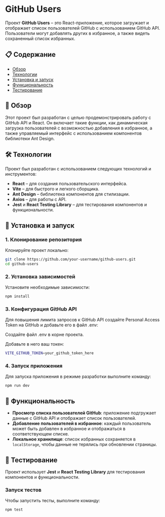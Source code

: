 # GitHub Users

Проект **GitHub Users** – это React-приложение, которое загружает и отображает список пользователей GitHub с использованием GitHub API. Пользователи могут добавлять других в избранное, а также видеть сохраненный список избранных.

## 📋 Содержание

- [Обзор](#обзор)
- [Технологии](#технологии)
- [Установка и запуск](#установка-и-запуск)
- [Функциональность](#функциональность)
- [Тестирование](#тестирование)


## 📖 Обзор

Этот проект был разработан с целью продемонстрировать работу с GitHub API и React. Он включает такие функции, как динамическая загрузка пользователей с возможностью добавления в избранное, а также управляемый интерфейс с использованием компонентов библиотеки Ant Design.

## 🛠️ Технологии

Проект был разработан с использованием следующих технологий и инструментов:

- **React** – для создания пользовательского интерфейса.
- **Vite** – для быстрого и легкого сборщика.
- **Ant Design** – библиотека компонентов для стилизации.
- **Axios** – для работы с API.
- **Jest** и **React Testing Library** – для тестирования компонентов и функциональности.

## 🚀 Установка и запуск

### 1. Клонирование репозитория

Клонируйте проект локально:

```bash
git clone https://github.com/your-username/github-users.git
cd github-users
``` 
### 2. Установка зависимостей

Установите необходимые зависимости:

```bash
npm install
```

### 3. Конфигурация GitHub API

Для повышения лимита запросов к GitHub API создайте Personal Access Token на GitHub и добавьте его в файл .env:

Создайте файл .env в корне проекта.

Добавьте в него ваш токен:

```bash
VITE_GITHUB_TOKEN=your_github_token_here
``` 

### 4. Запуск приложения

Для запуска приложения в режиме разработки выполните команду:

```bash
npm run dev
``` 

## 📝 Функциональность

- **Просмотр списка пользователей GitHub**: приложение подгружает данные с GitHub API и отображает список пользователей.
- **Добавление пользователей в избранное**: каждый пользователь может быть добавлен в избранное и отображаться в соответствующем списке.
- **Локальное хранилище**: список избранных сохраняется в `localStorage`, чтобы данные не терялись при обновлении страницы.

## 🧪 Тестирование

Проект использует **Jest** и **React Testing Library** для тестирования компонентов и функциональности.

### Запуск тестов

Чтобы запустить тесты, выполните команду:

```bash
npm test
```



